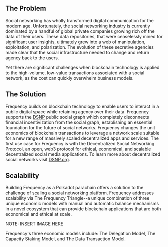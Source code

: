## The Problem

Social networking has wholly transformed digital communication for the modern age.
Unfortunately, the social networking industry is currently dominated by a handful of global private companies growing rich off the data of their users.
These data repositories, that were ceaselessly mined for significant user insights, ultimately grew into a web of manipulation, exploitation, and polarization.
The evolution of these secretive agencies made clear that the social infrastructure needed to change and return agency back to the users.

Yet there are significant challenges when blockchain technology is applied to the high-volume, low-value transactions associated with a social network, as the cost can quickly overwhelm business models.

## The Solution

Frequency builds on blockchain technology to enable users to interact in a public digital space while retaining agency over their data.
Frequency supports the [DSNP](https://dsnp.org) public social graph which completely disconnects financial incentivization from the social graph, establishing an essential foundation for the future of social networks.  Frequency changes the unit economics of blockchain transactions to leverage a network scale suitable for a new range of massively scaled decentralized apps and services. The first use case for Frequency is with the Decentralized Social Networking Protocol, an open, web3 protocol for ethical, economical, and scalable decentralized social media applications.
To learn more about decentralized social networks visit [DSNP.org](https://dsnp.org).

## Scalability

Building Frequency as a Polkadot parachain offers a solution to the challenge of scaling a social networking platform.  Frequency addresses scalability via The Frequency Triangle--a unique combination of three unique economic models with manual and automatic balance mechanisms in a novel ecosystem that can provide blockchain applications that are both economical and ethical at scale.

NOTE: INSERT IMAGE HERE

Frequency's three economic models include:
The Delegation Model, The Capacity Staking Model, and The Data Transaction Model.


